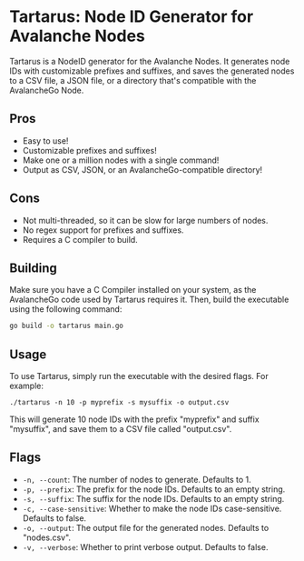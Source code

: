 # Tartarus: Node ID Generator for Avalanche Nodes

Tartarus is a NodeID generator for the Avalanche Nodes. It generates node IDs with customizable prefixes and suffixes, and saves the generated nodes to a CSV file, a JSON file, or a directory that's compatible with the AvalancheGo Node.

## Pros
- Easy to use!
- Customizable prefixes and suffixes!
- Make one or a million nodes with a single command!
- Output as CSV, JSON, or an AvalancheGo-compatible directory!

## Cons
- Not multi-threaded, so it can be slow for large numbers of nodes.
- No regex support for prefixes and suffixes.
- Requires a C compiler to build.

## Building 
Make sure you have a C Compiler installed on your system, as the AvalancheGo code used by Tartarus requires it. Then, build the executable using the following command:

```sh
go build -o tartarus main.go
```

## Usage

To use Tartarus, simply run the executable with the desired flags. For example:
```
./tartarus -n 10 -p myprefix -s mysuffix -o output.csv
```

This will generate 10 node IDs with the prefix "myprefix" and suffix "mysuffix", and save them to a CSV file called "output.csv".

## Flags

* `-n, --count`: The number of nodes to generate. Defaults to 1.
* `-p, --prefix`: The prefix for the node IDs. Defaults to an empty string.
* `-s, --suffix`: The suffix for the node IDs. Defaults to an empty string.
* `-c, --case-sensitive`: Whether to make the node IDs case-sensitive. Defaults to false.
* `-o, --output`: The output file for the generated nodes. Defaults to "nodes.csv".
* `-v, --verbose`: Whether to print verbose output. Defaults to false.
